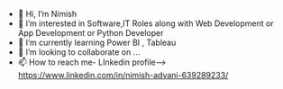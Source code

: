 - 👋 Hi, I’m Nimish
- 👀 I’m interested in Software,IT Roles along with Web Development or App Development or Python Developer
- 🌱 I’m currently learning Power BI , Tableau
- 💞️ I’m looking to collaborate on ...
- 📫 How to reach me- LInkedin profile--> https://www.linkedin.com/in/nimish-advani-639289233/

<!---
Nims098/Nims098 is a ✨ special ✨ repository because its `README.md` (this file) appears on your GitHub profile.
You can click the Preview link to take a look at your changes.
--->
